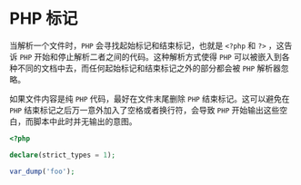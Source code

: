 # PHP 标记

当解析一个文件时，`PHP` 会寻找起始标记和结束标记，也就是 `<?php` 和 `?>` ，这告诉 `PHP` 开始和停止解析二者之间的代码。这种解析方式使得 `PHP` 可以被嵌入到各种不同的文档中去，而任何起始标记和结束标记之外的部分都会被 `PHP` 解析器忽略。

如果文件内容是纯 `PHP` 代码，最好在文件末尾删除 `PHP` 结束标记。这可以避免在 `PHP` 结束标记之后万一意外加入了空格或者换行符，会导致 `PHP` 开始输出这些空白，而脚本中此时并无输出的意图。

```php
<?php

declare(strict_types = 1);

var_dump('foo');

```

